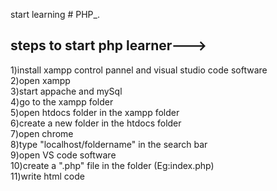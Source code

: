 start learning # PHP_.

steps to start php learner--->
------------------------------------
1)install xampp control pannel and visual studio code software <br>
2)open xampp <br>
3)start appache and mySql <br>
4)go to the xampp folder  <br>
5)open htdocs folder in the xampp folder <br>
6)create a new folder in the htdocs folder <br>
7)open chrome <br>
8)type "localhost/foldername" in the search bar <br>
9)open VS code software <br>
10)create a ".php" file in the folder (Eg:index.php) <br>
11)write html code  <br>


 

